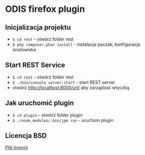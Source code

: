 
# ODIS firefox plugin

## Inicjalizacja projektu
* `$ cd rest` - otwórz folder rest
* `$ php composer.phar install` - instalacja paczak, konfiguracja środowiska

## Start REST Service
* `$ cd rest` - otwórz folder rest
* `$ ./bin/console server:start` - start REST server
* otwórz [http://localhost:8000/url/](http://localhost:8000/url) aby zarządzać wtyczką
## Jak uruchomić plugin
* `$ cd plugin` - otwórz folder plugin
* `$ ./node_modules/.bin/jpm run` - uruchom plugin

## Licencja BSD
[Plik licencji](LICENSE.md)
